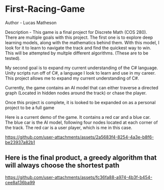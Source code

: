 # First-Racing-Game
Author - Lucas Matheson

Description - This game is a final project for Discrete Math (COS 280). There are multiple goals with this project.
The first one is to explore deep learning models, along with the mathematics behind them. With this model, I look for it to learn to 
navigate the track and find the quickest way to win. This will be attempted by multple different algorithms. (These are to be tested). 

My second goal is to expand my current understanding of the C# language. Unity scripts run off of C#, a language I look to learn and use in my 
career. This project allows me to expand my current understanding of C#. 

Currently, the game contains an AI model that can either traverse a directed graph (Located in hidden nodes around the track) or chase the player. 

Once this project is complete, it is looked to be expanded on as a personal project to be a full game

Here is a current demo of the game. It contains a red car and a blue car. The blue car is the AI model, following four nodes located at each corner of the track.
The red car is a user player, which is me in this case. 


https://github.com/user-attachments/assets/2a5683f4-8254-4a3e-b8f6-be23937a82b1


## Here is the final product, a greedy algorithm that will always choose the shortest path

https://github.com/user-attachments/assets/fc36fa88-a974-4b3f-b454-cee8a136ba99

